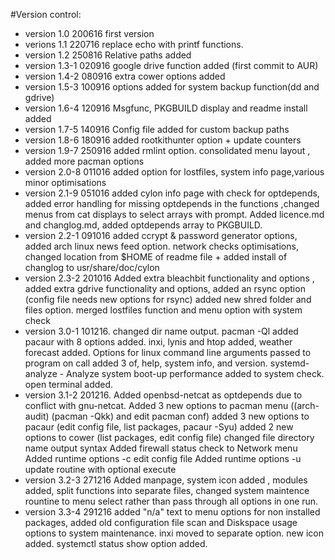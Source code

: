 #Version control:
* version 1.0    200616 first version
* verions 1.1    220716 replace echo with printf functions.
* version 1.2    250816 Relative paths added 
* version 1.3-1  020916 google drive function added (first commit to AUR)
* version 1.4-2  080916 extra cower options added 
* version 1.5-3  100916 options added for system backup function(dd and gdrive)
* version 1.6-4  120916 Msgfunc, PKGBUILD display and readme install added
* version 1.7-5  140916 Config file added for custom backup paths
* version 1.8-6  180916 added rootkithunter option + update counters
* version 1.9-7  250916 added rmlint option. consolidated menu layout , added more pacman options
* version 2.0-8  011016 added option for lostfiles, system info page,various minor optimisations
* version 2.1-9  051016 added cylon info page with check for optdepends, added error handling for 
missing optdepends in the functions ,changed menus from cat displays to select arrays with prompt. 
Added licence.md and changlog.md, added optdepends array to PKGBUILD. 
* version 2.2-1  091016 added ccrypt & password generator options, 
added arch linux news feed option.
network checks optimisations, changed location from $HOME of readme file + 
added install of changlog to usr/share/doc/cylon
* version 2.3-2  201016 Added extra bleachbit functionality and options , 
added extra gdrive functionality and options, added an rsync option
(config file needs new options for rsync) 
added new shred  folder and files option. 
merged lostfiles function and menu option with system check
* version 3.0-1 101216. changed dir name output. pacman -Ql added
pacaur with 8 options added. inxi, lynis and htop added, 
weather forecast added.  Options for linux command line arguments 
passed to program on call added 3 of, help, system info, and version.
systemd-analyze - Analyze system boot-up performance added to system check.
open terminal added. 
* version 3.1-2 201216.
Added openbsd-netcat as optdepends due to conflict with gnu-netcat.
Added 3 new options to pacman menu ((arch-audit) (pacman -Qkk) 
and edit pacman conf)
added 3 new options to pacaur (edit config file, list packages, pacaur -Syu)
added 2 new options to cower (list packages, edit config file)
changed file directory name output syntax
Added firewall status check to Network menu
Added runtime options -c edit config file
Added runtime options -u update routine with optional execute
* version 3.2-3 271216
Added manpage, system icon added , modules added, split functions into separate 
files, changed system maintence rountine to menu select rather 
than pass through all options in one run.
* version 3.3-4 291216
added "n/a" text to menu options for non installed packages,
added old configuration file scan and Diskspace usage  options to system 
maintenance. inxi moved to separate option.
new icon added.  systemctl status show option added.
